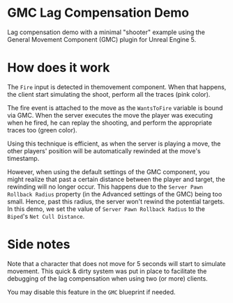 # GMC Lag Compensation Demo

Lag compensation demo with a minimal "shooter" example using the General Movement Component (GMC) plugin for Unreal Engine 5.

# How does it work

The `Fire` input is detected in themovement component.
When that happens, the client start simulating the shoot, perform all the traces (pink color).

The fire event is attached to the move as the `WantsToFire` variable is bound via GMC.
When the server executes the move the player was executing when he fired, he can replay the shooting, and perform the appropriate traces too (green color).

Using this technique is efficient, as when the server is playing a move, the other players' position will be automatically rewinded at the move's timestamp.

However, when using the default settings of the GMC component, you might realize that past a certain distance between the player and target, the rewinding will no longer occur. This happens due to the `Server Pawn Rollback Radius` property (in the Advanced settings of the GMC) being too small. Hence, past this radius, the server won't rewind the potential targets. In this demo, we set the value of `Server Pawn Rollback Radius` to the `Biped`'s `Net Cull Distance`.

# Side notes
Note that a character that does not move for 5 seconds will start to simulate movement.
This quick & dirty system was put in place to facilitate the debugging of the lag compensation when using two (or more) clients.

You may disable this feature in the `GMC` blueprint if needed.
